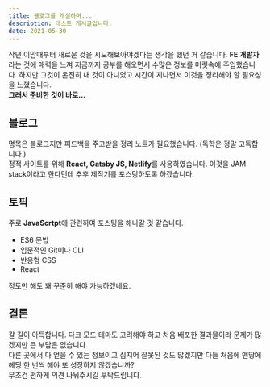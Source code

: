 ```yaml
---
title: 블로그를 개설하며...
description: 테스트 게시글입니다.
date: 2021-05-30
---
```


작년 이맘때부터 새로운 것을 시도해보아야겠다는 생각을 했던 거 같습니다.
**FE 개발자**라는 것에 매력을 느껴 지금까지 공부를 해오면서 수많은 정보를 머릿속에 주입했습니다. 하지만 그것이 온전히 내 것이 아니었고 시간이 지나면서 이것을 정리해야 할 필요성을 느꼈습니다.  
**그래서 준비한 것이 바로...**

## 블로그

명목은 블로그지만 피드백을 주고받을 정리 노트가 필요했습니다. (독학은 정말 고독합니다.)  
정적 사이트를 위해 **React, Gatsby JS, Netlify**를 사용하였습니다.
이것을 JAM stack이라고 한다던데 추후 제작기를 포스팅하도록 하겠습니다.

## 토픽

주로 **JavaScrtpt**에 관련하여 포스팅을 해나갈 것 같습니다.

- ES6 문법
- 입문적인 Git이나 CLI
- 반응형 CSS
- React

정도만 해도 꽤 꾸준히 해야 가능하겠네요.

## 결론

갈 길이 아득합니다. 다크 모드 테마도 고려해야 하고 처음 배포한 결과물이라 문제가 많겠지만 큰 부담은 없습니다.  
다른 곳에서 다 얻을 수 있는 정보이고 심지어 잘못된 것도 많겠지만 다들 처음에 맨땅에 헤딩 한 번씩 해야 또 성장하지 않겠습니까?  
무조건 편하게 의견 나눠주시길 부탁드립니다.
